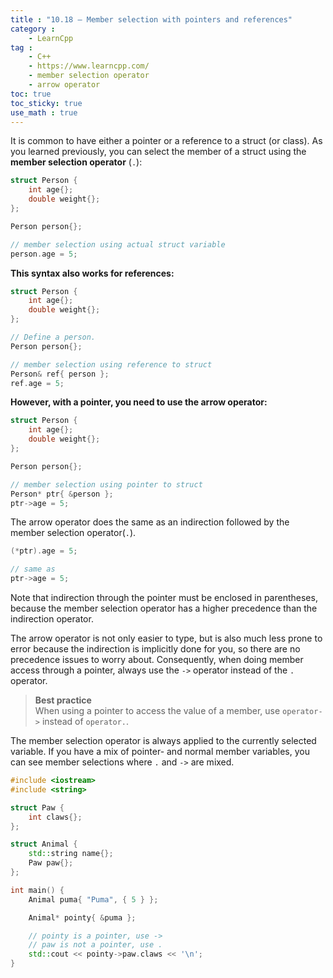 ```yaml
---
title : "10.18 — Member selection with pointers and references"
category :
    - LearnCpp
tag : 
    - C++
    - https://www.learncpp.com/
    - member selection operator
    - arrow operator
toc: true  
toc_sticky: true 
use_math : true
---
```



It is common to have either a pointer or a reference to a struct (or class). As you learned previously, you can select the member of a struct using the **member selection operator** (`.`):

```c++
struct Person {
    int age{};
    double weight{};
};

Person person{};

// member selection using actual struct variable
person.age = 5;
```

**This syntax also works for references:**

```c++
struct Person {
    int age{};
    double weight{};
};

// Define a person.
Person person{}; 

// member selection using reference to struct
Person& ref{ person };
ref.age = 5;
```

**However, with a pointer, you need to use the arrow operator:**

```c++
struct Person {
    int age{};
    double weight{};
};

Person person{};

// member selection using pointer to struct
Person* ptr{ &person };
ptr->age = 5;
```

The arrow operator does the same as an indirection followed by the member selection operator(`.`).

```c++
(*ptr).age = 5;

// same as
ptr->age = 5;
```

Note that indirection through the pointer must be enclosed in parentheses, because the member selection operator has a higher precedence than the indirection operator.

The arrow operator is not only easier to type, but is also much less prone to error because the indirection is implicitly done for you, so there are no precedence issues to worry about. Consequently, when doing member access through a pointer, always use the `->` operator instead of the `.` operator.

>**Best practice**  
When using a pointer to access the value of a member, use `operator->` instead of `operator.`.

The member selection operator is always applied to the currently selected variable. If you have a mix of pointer- and normal member variables, you can see member selections where `.` and `->` are mixed.

```c++
#include <iostream>
#include <string>

struct Paw {
    int claws{};
};

struct Animal {
    std::string name{};
    Paw paw{};
};

int main() {
    Animal puma{ "Puma", { 5 } };

    Animal* pointy{ &puma };

    // pointy is a pointer, use ->
    // paw is not a pointer, use .
    std::cout << pointy->paw.claws << '\n';
}
```